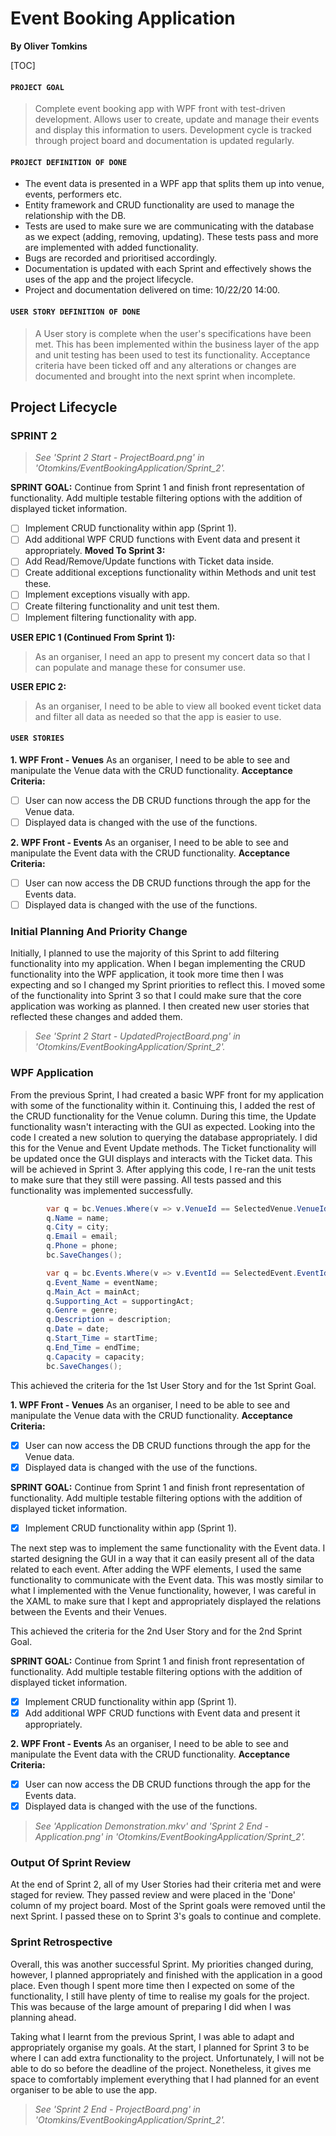# Event Booking Application

**By Oliver Tomkins**

[TOC]

#### `PROJECT GOAL`

> Complete event booking app with WPF front with test-driven development. Allows user to create, update and manage their events and display this information to users. Development cycle is tracked through project board and documentation is updated regularly.

#### `PROJECT DEFINITION OF DONE`

- The event data is presented in a WPF app that splits them up into venue, events, performers etc.
- Entity framework and CRUD functionality are used to manage the relationship with the DB.
- Tests are used to make sure we are communicating with the database as we expect (adding, removing, updating).  These tests pass and more are implemented with added functionality.
- Bugs are recorded and prioritised accordingly.
- Documentation is updated with each Sprint and effectively shows the uses of the app and the project lifecycle.
- Project and documentation delivered on time: 10/22/20 14:00.

#### `USER STORY DEFINITION OF DONE`

> A User story is complete when the user's specifications have been met. This has been implemented within the business layer of the app and unit testing has been used to test its functionality. Acceptance criteria have been ticked off and any alterations or changes are documented and brought into the next sprint when incomplete.

## **Project Lifecycle**

### SPRINT 2

> *See 'Sprint 2 Start - ProjectBoard.png'  in 'Otomkins/EventBookingApplication/Sprint_2'.*

<b>SPRINT GOAL:</b>
Continue from Sprint 1 and finish front representation of functionality. Add multiple testable filtering options with the addition of displayed ticket information. 

- [ ] Implement CRUD functionality within app (Sprint 1).
- [ ] Add additional WPF CRUD functions with Event data and present it appropriately.
<b>Moved To Sprint 3:</b>
- [ ] Add Read/Remove/Update functions with Ticket data inside.
- [ ] Create additional exceptions functionality within Methods and unit test these.
- [ ] Implement exceptions visually with app.
- [ ] Create filtering functionality and unit test them.
- [ ] Implement filtering functionality with app.

<b>USER EPIC 1 (Continued From Sprint 1):</b>

> As an organiser, I need an app to present my concert data so that I can populate and manage these for consumer use.

<b>USER EPIC 2:</b>

> As an organiser, I need to be able to view all booked event ticket data and filter all data as needed so that the app is easier to use.

#### `USER STORIES`

<b>1. WPF Front - Venues</b>
As an organiser, I need to be able to see and manipulate the Venue data with the CRUD functionality.
<b>Acceptance Criteria:</b>

- [ ] User can now access the DB CRUD functions through the app for the Venue data.
- [ ]  Displayed data is changed with the use of the functions.

<b>2. WPF Front - Events</b>
As an organiser, I need to be able to see and manipulate the Event data with the CRUD functionality.
<b>Acceptance Criteria:</b>

- [ ] User can now access the DB CRUD functions through the app for the Events data.
- [ ]  Displayed data is changed with the use of the functions.

### Initial Planning And Priority Change

Initially, I planned to use the majority of this Sprint to add filtering functionality into my application. When I began implementing the CRUD functionality into the WPF application, it took more time then I was expecting and so I changed my Sprint priorities to reflect this. I moved some of the functionality into Sprint 3 so that I could make sure that the core application was working as planned. I then created new user stories that reflected these changes and added them.

> *See 'Sprint 2 Start - UpdatedProjectBoard.png'  in 'Otomkins/EventBookingApplication/Sprint_2'.*

### WPF Application

From the previous Sprint, I had created a basic WPF front for my application with some of the functionality within it. Continuing this, I added the rest of the CRUD functionality for the Venue column. During this time, the Update functionality wasn't interacting with the GUI as expected. Looking into the code I created a new solution to querying the database appropriately. I did this for the Venue and Event Update methods. The Ticket functionality will be updated once the GUI displays and interacts with the Ticket data. This will be achieved in Sprint 3. After applying this code, I re-ran the unit tests to make sure that they still were passing. All tests passed and this functionality was implemented successfully.

```c#
        var q = bc.Venues.Where(v => v.VenueId == SelectedVenue.VenueId).FirstOrDefault();
        q.Name = name;
        q.City = city;
        q.Email = email;
        q.Phone = phone;
        bc.SaveChanges();
```
```c#
        var q = bc.Events.Where(v => v.EventId == SelectedEvent.EventId).FirstOrDefault();
        q.Event_Name = eventName;
        q.Main_Act = mainAct;
        q.Supporting_Act = supportingAct;
        q.Genre = genre;
        q.Description = description;
        q.Date = date;
        q.Start_Time = startTime;
        q.End_Time = endTime;
        q.Capacity = capacity;
        bc.SaveChanges();
```
This achieved the criteria for the 1st User Story and for the 1st Sprint Goal.

<b>1. WPF Front - Venues</b>
As an organiser, I need to be able to see and manipulate the Venue data with the CRUD functionality.
<b>Acceptance Criteria:</b>

- [x] User can now access the DB CRUD functions through the app for the Venue data.
- [x] Displayed data is changed with the use of the functions.

<b>SPRINT GOAL:</b>
Continue from Sprint 1 and finish front representation of functionality. Add multiple testable filtering options with the addition of displayed ticket information. 

- [x] Implement CRUD functionality within app (Sprint 1).

The next step was to implement the same functionality with the Event data. I started designing the GUI in a way that it can easily present all of the data related to each event. After adding the WPF elements, I used the same functionality to communicate with the Event data. This was mostly similar to what I implemented with the Venue functionality, however, I was careful in the XAML to make sure that I kept and appropriately displayed the relations between the Events and their Venues.

This achieved the criteria for the 2nd User Story and for the 2nd Sprint Goal.

<b>SPRINT GOAL:</b>
Continue from Sprint 1 and finish front representation of functionality. Add multiple testable filtering options with the addition of displayed ticket information. 

- [x] Implement CRUD functionality within app (Sprint 1).
- [x] Add additional WPF CRUD functions with Event data and present it appropriately.

<b>2. WPF Front - Events</b>
As an organiser, I need to be able to see and manipulate the Event data with the CRUD functionality.
<b>Acceptance Criteria:</b>

- [x] User can now access the DB CRUD functions through the app for the Events data.
- [x] Displayed data is changed with the use of the functions.

> *See 'Application Demonstration.mkv'  and 'Sprint 2 End - Application.png' in 'Otomkins/EventBookingApplication/Sprint_2'.*

### Output Of Sprint Review

At the end of Sprint 2, all of my User Stories had their criteria met and were staged for review. They passed review and were placed in the 'Done' column of my project board. Most of the Sprint goals were removed until the next Sprint. I passed these on to Sprint 3's goals to continue and complete.

### Sprint Retrospective

Overall, this was another successful Sprint. My priorities changed during, however, I planned appropriately and finished with the application in a good place. Even though I spent more time then I expected on some of the functionality, I still have plenty of time to realise my goals for the project. This was because of the large amount of preparing I did when I was planning ahead.

Taking what I learnt from the previous Sprint, I was able to adapt and appropriately organise my goals. At the start, I planned for Sprint 3 to be where I can add extra functionality to the project. Unfortunately, I will not be able to do so before the deadline of the project. Nonetheless, it gives me space to comfortably implement everything that I had planned for an event organiser to be able to use the app.

> *See 'Sprint 2 End - ProjectBoard.png'  in 'Otomkins/EventBookingApplication/Sprint_2'.*